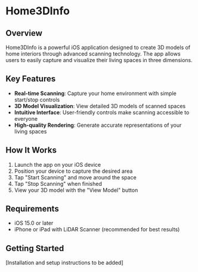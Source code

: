# Home3DInfo

## Overview
Home3DInfo is a powerful iOS application designed to create 3D models of home interiors through advanced scanning technology. The app allows users to easily capture and visualize their living spaces in three dimensions.

## Key Features
- **Real-time Scanning**: Capture your home environment with simple start/stop controls
- **3D Model Visualization**: View detailed 3D models of scanned spaces
- **Intuitive Interface**: User-friendly controls make scanning accessible to everyone
- **High-quality Rendering**: Generate accurate representations of your living spaces

## How It Works
1. Launch the app on your iOS device
2. Position your device to capture the desired area
3. Tap "Start Scanning" and move around the space
4. Tap "Stop Scanning" when finished
5. View your 3D model with the "View Model" button

## Requirements
- iOS 15.0 or later
- iPhone or iPad with LiDAR Scanner (recommended for best results)

## Getting Started
[Installation and setup instructions to be added] 

